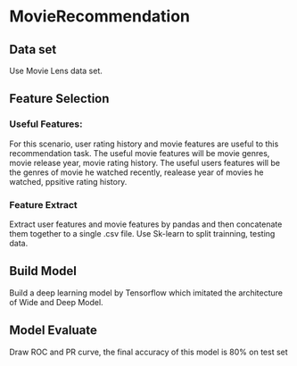 # MovieRecommendation

## Data set
Use Movie Lens data set.

## Feature Selection
### Useful Features:
For this scenario, user rating history and movie features are useful to this recommendation task. The useful movie features will be movie genres, movie release year, movie rating history. The useful users features will be the genres of movie he watched recently, realease year of movies he watched, ppsitive rating history.
### Feature Extract
Extract user features and movie features by pandas and then concatenate them together to a single .csv file. Use Sk-learn to split trainning, testing data.

## Build Model
Build a deep learning model by Tensorflow which imitated the architecture of Wide and Deep Model. 

## Model Evaluate
Draw ROC and PR curve, the final accuracy of this model is 80% on test set
